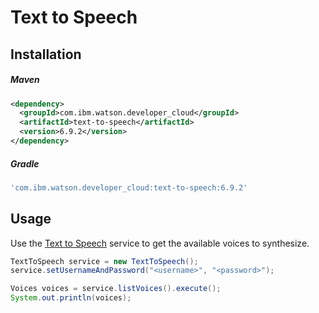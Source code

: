 # Text to Speech

## Installation

##### Maven
```xml
<dependency>
  <groupId>com.ibm.watson.developer_cloud</groupId>
  <artifactId>text-to-speech</artifactId>
  <version>6.9.2</version>
</dependency>
```

##### Gradle
```gradle
'com.ibm.watson.developer_cloud:text-to-speech:6.9.2'
```

## Usage
Use the [Text to Speech][text_to_speech] service to get the available voices to synthesize.

```java
TextToSpeech service = new TextToSpeech();
service.setUsernameAndPassword("<username>", "<password>");

Voices voices = service.listVoices().execute();
System.out.println(voices);
```

[text_to_speech]: https://console.bluemix.net/docs/services/text-to-speech/index.html
